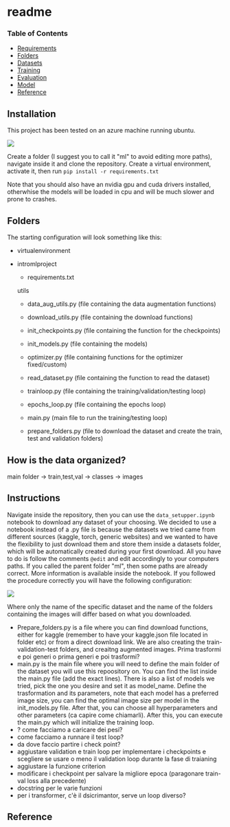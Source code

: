 # readme

### Table of Contents

- <a href='#requirements'>Requirements</a>
- <a href='#folders'>Folders</a>
- <a href='#datasets'>Datasets</a>
- <a href='#training L-Net'>Training</a>
- <a href='#evaluation'>Evaluation</a>
- <a href='#model'>Model</a>
- <a href='#reference'>Reference</a>

## Installation

This project has been tested on an azure machine running ubuntu.

![](/home/lorenzo/snap/marktext/9/.config/marktext/images/2024-05-26-12-05-00-image.png)

Create a folder (I suggest you to call it "ml" to avoid editing more paths), navigate inside it and clone the repository. Create a virtual environment, activate it, then run `pip install -r requirements.txt `

Note that you should also have an nvidia gpu and cuda drivers installed, otherwhise the models will be loaded in cpu and will be much slower and prone to crashes.

## Folders

The starting configuration will look something like this:

- virtualenvironment
- intromlproject
  - requirements.txt
  
  utils
  
  - data_aug_utils.py   (file containing the data augmentation functions)
  - download_utils.py   (file containing the download functions)
  - init_checkpoints.py (file containing the function for the checkpoints)
  - init_models.py      (file containing the models)
  - optimizer.py        (file containing functions for the optimizer fixed/custom)
  - read_dataset.py     (file containing the function to read the dataset)
  - trainloop.py        (file containing the training/validation/testing loop)
  - epochs_loop.py      (file containing the epochs loop)
  
  
  
  - main.py     (main file to run the training/testing loop)
  - prepare_folders.py   (file to download the dataset and create the train, test and validation folders)

## How is the data organized?

main folder -> train,test,val -> classes -> images

## Instructions

Navigate inside the repository, then you can use the `data_setupper.ipynb` notebook to download any dataset of your choosing. We decided to use a notebook instead of a .py file is because the datasets we tried came from different sources (kaggle, torch, generic websites) and we wanted to have the flexibility to just download them and store them inside a datasets folder, which will be automatically created during your first download. All you have to do is follow the comments `@edit` and edit accordingly to your computers paths. If you called the parent folder "ml", then some paths are already correct. More information is available inside the notebook. If you followed the procedure correctly you will have the following configuration:

![](/home/lorenzo/snap/marktext/9/.config/marktext/images/2024-05-26-12-51-11-folder_organization.jpg)

Where only the name of the specific dataset and the name of the folders containing the images will differ based on what you downloaded.







- Prepare_folders.py is a file where you can find download functions, either for kaggle (remember to have your kaggle.json file located in folder etc) or from a direct download link. We are also creating the train-validation-test folders, and creaitng augmented images. Prima trasformi e poi generi o prima generi e poi trasformi?
- main.py is the main file where you will need to define the main folder of the dataset you will use this repoository on. You can find the list inside the main.py file (add the exact lines). There is also a list of models we tried, pick the one you desire and set it as model_name. Define the trasformation and its parameters, note that each model has a preferred image size, you can find the optimal image size per model in the init_models.py file. After that, you can choose all hyperparameters and other parameters (ca capire come chiamarli). After this, you can execute the main.py which will initialize the training loop.
- ? come facciamo a caricare dei pesi?
- come facciamo a runnare il test loop?
- da dove faccio partire i check point?
- aggiustare validation e train loop per implementare i checkpoints e scegliere se usare o meno il validation loop durante la fase di traianing 
- aggiustare la funzione criterion
- modificare i checkpoint per salvare la migliore epoca (paragonare train-val loss alla precedente)
- docstring per le varie funzioni
- per i transformer, c'è il dsicrimantor, serve un loop diverso?

## Reference